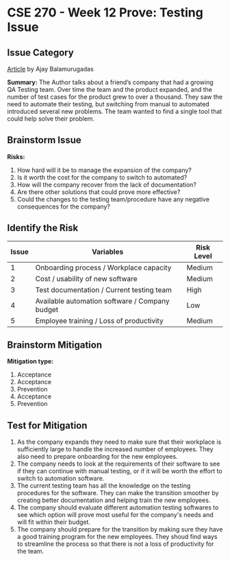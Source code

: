 # CSE 270 - Week 12 Prove: Testing Issue

## Issue Category
[Article](https://www.stickyminds.com/article/problem-solving-software-testing-conversation) by Ajay Balamurugadas

**Summary:** The Author talks about a friend’s company that had a growing QA Testing team. Over time the team and the product expanded, and the number of test cases for the product grew to over a thousand. They saw the need to automate their testing, but switching from manual to automated introduced several new problems. The team wanted to find a single tool that could help solve their problem.


## Brainstorm Issue
**Risks:**
1. How hard will it be to manage the expansion of the company?
2. Is it worth the cost for the company to switch to automated?
3. How will the company recover from the lack of documentation?
4. Are there other solutions that could prove more effective?
5. Could the changes to the testing team/procedure have any negative consequences for the company?


## Identify the Risk
| Issue | Variables                                      | Risk Level |
| ----- | ---------------------------------------------- | ---------- |
| 1     | Onboarding process / Workplace capacity        | Medium     |
| 2     | Cost / usability of new software               | Medium     |
| 3     | Test documentation / Current testing team      | High       |
| 4     | Available automation software / Company budget | Low        |
| 5     | Employee training / Loss of productivity       | Medium     |


## Brainstorm Mitigation
**Mitigation type:**
1. Acceptance
2. Acceptance
3. Prevention
4. Acceptance
5. Prevention


## Test for Mitigation
1. As the company expands they need to make sure that their workplace is sufficiently large to handle the increased number of employees. They also need to prepare onboarding for the new employees.
2. The company needs to look at the requirements of their software to see if they can continue with manual testing, or if it will be worth the effort to switch to automation software.
3. The current testing team has all the knowledge on the testing procedures for the software. They can make the transition smoother by creating better documentation and helping train the new employees.
4. The company should evaluate different automation testing softwares to see which option will prove most useful for the company's needs and will fit within their budget.
5. The company should prepare for the transition by making sure they have a good training program for the new employees. They shoud find ways to streamline the process so that there is not a loss of productivity for the team.
